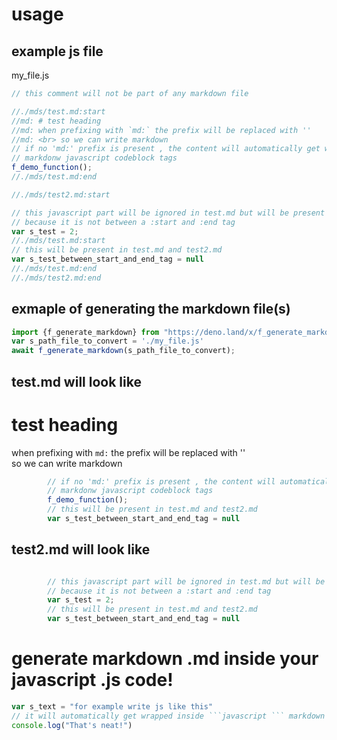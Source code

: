 # usage
## example js file 
my_file.js
```javascript 
// this comment will not be part of any markdown file

//./mds/test.md:start
//md: # test heading
//md: when prefixing with `md:` the prefix will be replaced with ''
//md: <br> so we can write markdown 
// if no 'md:' prefix is present , the content will automatically get wrapped between 
// markdonw javascript codeblock tags
f_demo_function(); 
//./mds/test.md:end

//./mds/test2.md:start

// this javascript part will be ignored in test.md but will be present in test2.md
// because it is not between a :start and :end tag
var s_test = 2;
//./mds/test.md:start
// this will be present in test.md and test2.md
var s_test_between_start_and_end_tag = null 
//./mds/test.md:end
//./mds/test2.md:end
```
## exmaple of generating the markdown file(s)
```javascript
import {f_generate_markdown} from "https://deno.land/x/f_generate_markdown@[version]/mod.ts";
var s_path_file_to_convert = './my_file.js'
await f_generate_markdown(s_path_file_to_convert);

```
## test.md will look like 
<!-- {"s_msg":"this file was automatically generated","s_by":"f_generate_markdown.module.js","s_ts_created":"Wed Feb 22 2023 17:20:19 GMT+0100 (Central European Standard Time)","n_ts_created":1677082819393} -->
# test heading
when prefixing with `md:` the prefix will be replaced with ''
<br> so we can write markdown
```javascript
        // if no 'md:' prefix is present , the content will automatically get wrapped between 
        // markdonw javascript codeblock tags
        f_demo_function(); 
        // this will be present in test.md and test2.md
        var s_test_between_start_and_end_tag = null 
```

## test2.md will look like 
<!-- {"s_msg":"this file was automatically generated","s_by":"f_generate_markdown.module.js","s_ts_created":"Wed Feb 22 2023 17:20:19 GMT+0100 (Central European Standard Time)","n_ts_created":1677082819394} -->
```javascript

        // this javascript part will be ignored in test.md but will be present in test2.md
        // because it is not between a :start and :end tag
        var s_test = 2;
        // this will be present in test.md and test2.md
        var s_test_between_start_and_end_tag = null 
```

# generate markdown .md inside your javascript .js code!
```javascript
var s_text = "for example write js like this"
// it will automatically get wrapped inside ```javascript ``` markdown code tags
console.log("That's neat!")
```